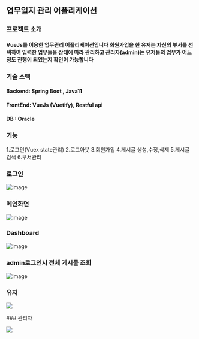 ## 업무일지 관리 어플리케이션 

### 프로젝트 소개
#### VueJs를 이용한 업무관리 어플리케이션입니다 회원가입을 한 유저는 자신의 부서를 선택하여 입력한 업무들을 상태에 따라 관리하고 관리자(admin)는 유저들의 업무가 어느정도 진행이 되었는지 확인이 가능합니다

### 기술 스택
#### Backend: Spring Boot , Java11
#### FrontEnd: VueJs (Vuetify), Restful api 
#### DB : Oracle

### 기능
1.로그인(Vuex state관리)
2.로그아웃
3.회원가입
4.게시글 생성,수정,삭제
5.게시글 검색
6.부서관리

### 로그인
![image](https://user-images.githubusercontent.com/104083733/187217472-74fbc01b-d608-46e5-86ca-e15bb555b5b2.png)

### 메인화면
![image](https://user-images.githubusercontent.com/104083733/187217624-dc3422af-b14d-478a-9a01-bbc30751898b.png)

### Dashboard
![image](https://user-images.githubusercontent.com/104083733/187217770-1bbf6105-9371-4e68-a319-420e464727f1.png)

### admin로그인시 전체 게시물 조회 
![image](https://user-images.githubusercontent.com/104083733/187217976-718f4750-787a-46a8-ba24-97c2fc0350a9.png)

### 유저
<p>
<img src="https://user-images.githubusercontent.com/104083733/187227014-8cdee0be-e699-4229-84c6-b6ba41cbe4c6.gif">
</p>
### 관리자
<p>
<img src="https://user-images.githubusercontent.com/104083733/187227830-5d700ac3-5d9e-4ac5-ae86-4699f32864bc.gif">
</p>

